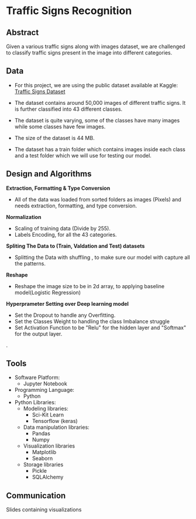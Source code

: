 # Traffic Signs Recognition

## Abstract
Given a various traffic signs along with images dataset,
we are challenged to classify traffic signs present in the image into different categories.

## Data
- For this project, we are using the public dataset available at Kaggle: [Traffic Signs Dataset](https://www.kaggle.com/shanmukh05/traffic-sign-cropped)

- The dataset contains around 50,000 images of different traffic signs. 
It is further classified into 43 different classes.
- The dataset is quite varying, some of the classes have many images while some classes have few images. 
- The size of the dataset is 44 MB.
- The dataset has a train folder which contains images inside each class and a test folder which we will use for testing our model.




## Design and Algorithms

 **Extraction, Formatting & Type Conversion**

   - All of the data was loaded from sorted folders as images (Pixels) and needs extraction, formatting, and type conversion.


 **Normalization**

  - Scaling of training data (Divide by 255).
  - Labels Encoding, for all the 43 categories. 

 **Spliting The Data to (Train, Valdation and Test) datasets**

  - Splitting the Data with shuffling , to make sure our model with capture all the patterns.

 **Reshape**
  - Reshape the image size to be in 2d array, to applying baseline model(Logistic Regression)

 **Hyperprameter Setting over Deep learning model**

  - Set the Dropout to handle any Overfitting.
  - Set the Classes Weight to handling the class Imbalance struggle 
  - Set Activation Function to be "Relu" for the hidden layer and "Softmax" for the output layer.

.


## Tools
- Software Platform:
    - Jupyter Notebook
- Programming Language:
    - Python
- Python Libraries:
    - Modeling libraries:
        - Sci-Kit Learn
        - Tensorflow (keras)
    - Data manipulation libraries:
        - Pandas
        - Numpy
    - Visualization libraries
        - Matplotlib
        - Seaborn
    - Storage libraries
        - Pickle
        - SQLAlchemy
        
## Communication
Slides containing visualizations
